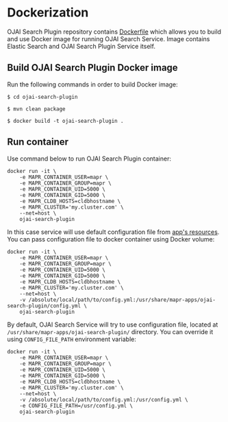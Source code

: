 # Dockerization

OJAI Search Plugin repository contains [Dockerfile](../Dockerfile) which allows you to build and use Docker image for 
running OJAI Search Service. Image contains Elastic Search and OJAI Search Plugin Service itself.

## Build OJAI Search Plugin Docker image

Run the following commands in order to build Docker image:
```
$ cd ojai-search-plugin

$ mvn clean package

$ docker build -t ojai-search-plugin .

```

## Run container

Use command below to run OJAI Search Plugin container:
```
docker run -it \
    -e MAPR_CONTAINER_USER=mapr \
    -e MAPR_CONTAINER_GROUP=mapr \
    -e MAPR_CONTAINER_UID=5000 \
    -e MAPR_CONTAINER_GID=5000 \
    -e MAPR_CLDB_HOSTS=cldbhostname \
    -e MAPR_CLUSTER='my.cluster.com' \
    --net=host \
    ojai-search-plugin

```

In this case service will use default configuration file from [app's resources](../search-plugin/src/main/resources/config.yml).
You can pass configuration file to docker container using Docker volume:
```
docker run -it \
    -e MAPR_CONTAINER_USER=mapr \
    -e MAPR_CONTAINER_GROUP=mapr \
    -e MAPR_CONTAINER_UID=5000 \
    -e MAPR_CONTAINER_GID=5000 \
    -e MAPR_CLDB_HOSTS=cldbhostname \
    -e MAPR_CLUSTER='my.cluster.com' \
    --net=host \
    -v /absolute/local/path/to/config.yml:/usr/share/mapr-apps/ojai-search-plugin/config.yml \
    ojai-search-plugin

```
 
By default, OJAI Search Service will try to use configuration file, located at `/usr/share/mapr-apps/ojai-search-plugin/` 
directory. You can override it using `CONFIG_FILE_PATH` environment variable:

```
docker run -it \
    -e MAPR_CONTAINER_USER=mapr \
    -e MAPR_CONTAINER_GROUP=mapr \
    -e MAPR_CONTAINER_UID=5000 \
    -e MAPR_CONTAINER_GID=5000 \
    -e MAPR_CLDB_HOSTS=cldbhostname \
    -e MAPR_CLUSTER='my.cluster.com' \
    --net=host \
    -v /absolute/local/path/to/config.yml:/usr/config.yml \
    -e CONFIG_FILE_PATH=/usr/config.yml \
    ojai-search-plugin
```
